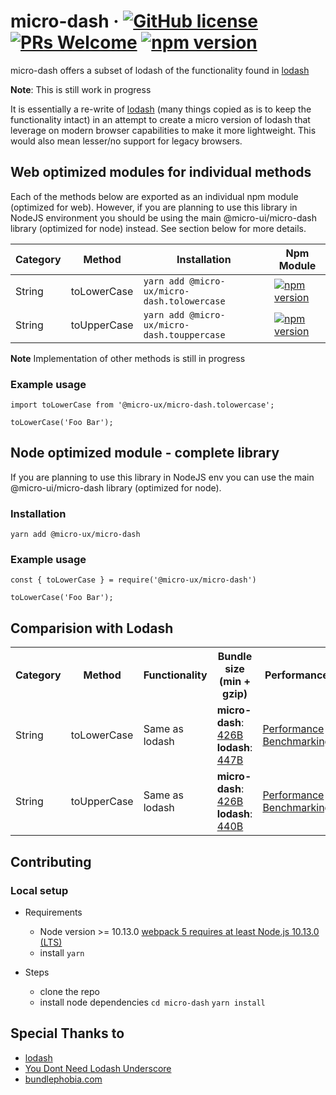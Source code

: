 # micro-dash &middot; [![GitHub license](https://img.shields.io/badge/license-MIT-blue.svg)](https://github.com/micro-ux/micro-dash/blob/main/LICENSE) [![PRs Welcome](https://img.shields.io/badge/PRs-welcome-brightgreen.svg)](https://github.com/micro-ux/micro-dash) [![npm version](https://img.shields.io/npm/v/@micro-ux/micro-dash.svg?style=flat)](https://www.npmjs.com/package/@micro-ux/micro-dash)

micro-dash offers a subset of lodash of the functionality found in [lodash](https://github.com/lodash/lodash) 

**Note**: This is still work in progress

It is essentially a re-write of [lodash](https://github.com/lodash/lodash) (many things copied as is to keep the functionality intact) in an attempt to create a micro version of lodash that leverage on modern browser capabilities to make it more lightweight. This would also mean lesser/no support for legacy browsers.


## Web optimized modules for individual methods
Each of the methods below are exported as an individual npm module (optimized for web). However, if you are planning to use this library in NodeJS environment you should be using the main @micro-ui/micro-dash library (optimized for node) instead. See section below for more details.

| Category | Method | Installation | Npm Module
| --- | --- | --- | --- |
| String | toLowerCase | ```yarn add @micro-ux/micro-dash.tolowercase``` | [![npm version](https://img.shields.io/npm/v/@micro-ux/micro-dash.tolowercase.svg?style=flat)](https://www.npmjs.com/package/@micro-ux/micro-dash.tolowercase) |
| String | toUpperCase | ```yarn add @micro-ux/micro-dash.touppercase``` | [![npm version](https://img.shields.io/npm/v/@micro-ux/micro-dash.touppercase.svg?style=flat)](https://www.npmjs.com/package/@micro-ux/micro-dash.touppercase) |

**Note** Implementation of other methods is still in progress


### Example usage
```
import toLowerCase from '@micro-ux/micro-dash.tolowercase';

toLowerCase('Foo Bar');
```

## Node optimized module - complete library
If you are planning to use this library in NodeJS env you can use the main @micro-ui/micro-dash library (optimized for node).

### Installation
`yarn add @micro-ux/micro-dash`

### Example usage
```
const { toLowerCase } = require('@micro-ux/micro-dash')

toLowerCase('Foo Bar');
```

## Comparision with Lodash
<table>
  <tr>
    <th>Category</th>
    <th>Method</th>
    <th>Functionality</th>
    <th>Bundle size (min + gzip)</th>
    <th>Performance</th>
  </tr>
  <tr>
    <td>String</td>
    <td>toLowerCase</td>
    <td>Same as lodash</td>
    <td>
      <b>micro-dash</b>: <a href="https://bundlephobia.com/result?p=@micro-ux/micro-dash.tolowercase" target="_blank">426B</a><br />
      <b>lodash</b>: <a href="https://bundlephobia.com/result?p=lodash.tolower" target="_blank">447B</a>
    </td>
    <td>
      <a href="https://github.com/micro-ux/micro-dash-performance" target="_blank">Performance Benchmarking</a>
    </td>
  </tr>
  <tr>
    <td>String</td>
    <td>toUpperCase</td>
    <td>Same as lodash</td>
    <td>
      <b>micro-dash</b>: <a href="https://bundlephobia.com/result?p=@micro-ux/micro-dash.touppercase" target="_blank">426B</a><br />
      <b>lodash</b>: <a href="https://bundlephobia.com/result?p=lodash.toupper" target="_blank">440B</a>
    </td>
    <td>
      <a href="https://github.com/micro-ux/micro-dash-performance" target="_blank">Performance Benchmarking</a>
    </td>
  </tr>
</table>

## Contributing

### Local setup
- Requirements
  - Node version >= 10.13.0 [webpack 5 requires at least Node.js 10.13.0 (LTS)](https://github.com/webpack/webpack/blob/v5.0.0/package.json#L106-L108)
  - install `yarn`
  
- Steps
  - clone the repo
  - install node dependencies `cd micro-dash` `yarn install`


## Special Thanks to

- [lodash](https://github.com/lodash/lodash)
- [You Dont Need Lodash Underscore](https://github.com/you-dont-need/You-Dont-Need-Lodash-Underscore)
- [bundlephobia.com](https://bundlephobia.com)
